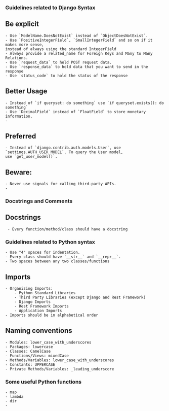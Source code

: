 ### Guidelines related to Django Syntax
## Be explicit
	- Use `ModelName.DoesNotExist` instead of `ObjectDoesNotExist`.
	- Use `PositiveIntegerField`, `SmallIntegerField` and so on if it makes more sense,
	instead of always using the standard IntegerField
	- Always provide a related_name for Foreign Keys and Many to Many Relations.
	- Use `request_data` to hold POST request data.
	- Use `response_data` to hold data that you want to send in the response
	- Use `status_code` to hold the status of the response

## Better Usage
	- Instead of `if queryset: do something` use `if queryset.exists(): do something`
	- Use `DecimalField` instead of `FloatField` to store monetary information.
	- 

## Preferred
	- Instead of `django.contrib.auth.models.User`, use `settings.AUTH_USER_MODEL`. To query the User model,
	use `get_user_model()`.

## Beware:
	- Never use signals for calling third-party APIs.
	- 


### Docstrings and Comments
## Docstrings
	 - Every function/method/class should have a docstring


### Guidelines related to Python syntax
	- Use "4" spaces for indentation.
	- Every class should have `__str__` and `__repr__`.
	- Two spaces between any two classes/functions
	
## Imports
	- Organizing Imports:
		- Python Standard Libraries
		- Third Party Libraries (except Django and Rest Framework)
		- Django Imports
		- Rest Framework Imports
		- Application Imports
	- Imports should be in alphabetical order

## Naming conventions
	- Modules: lower_case_with_underscores
	- Packages: lowercase
	- Classes: CamelCase
	- Functions/Views: mixedCase
	- Methods/Variables: lower_case_with_underscores
	- Constants: UPPERCASE
	- Private Methods/Variables: _leading_underscore


### Some useful Python functions
	- map
	- lambda
	- dir
	- 
